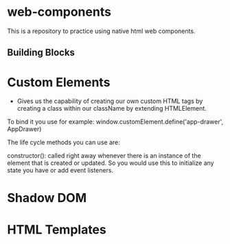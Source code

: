 # web-components
This is a repository to practice using native html web components.

## Building Blocks

# Custom Elements

* Gives us the capability of creating our own custom HTML tags by creating a class within our className by extending HTMLElement. 

To bind it you use for example: window.customElement.define('app-drawer', AppDrawer)

The life cycle methods you can use are:

constructor(): called right away whenever there is an instance of the element that is created or updated. So you would use this to initialize any state you have or add event listeners.

# Shadow DOM 

# HTML Templates